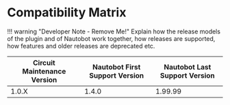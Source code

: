# Compatibility Matrix

!!! warning "Developer Note - Remove Me!"
    Explain how the release models of the plugin and of Nautobot work together, how releases are supported, how features and older releases are deprecated etc.

| Circuit Maintenance Version | Nautobot First Support Version | Nautobot Last Support Version |
| ------------- | -------------------- | ------------- |
| 1.0.X         | 1.4.0                | 1.99.99        |
